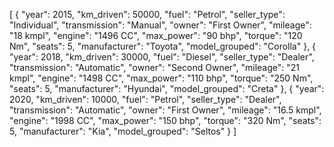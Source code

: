 [
    {
      "year": 2015,
      "km_driven": 50000,
      "fuel": "Petrol",
      "seller_type": "Individual",
      "transmission": "Manual",
      "owner": "First Owner",
      "mileage": "18 kmpl",
      "engine": "1496 CC",
      "max_power": "90 bhp",
      "torque": "120 Nm",
      "seats": 5,
      "manufacturer": "Toyota",
      "model_grouped": "Corolla"
    },
    {
      "year": 2018,
      "km_driven": 30000,
      "fuel": "Diesel",
      "seller_type": "Dealer",
      "transmission": "Automatic",
      "owner": "Second Owner",
      "mileage": "21 kmpl",
      "engine": "1498 CC",
      "max_power": "110 bhp",
      "torque": "250 Nm",
      "seats": 5,
      "manufacturer": "Hyundai",
      "model_grouped": "Creta"
    },
    {
      "year": 2020,
      "km_driven": 10000,
      "fuel": "Petrol",
      "seller_type": "Dealer",
      "transmission": "Automatic",
      "owner": "First Owner",
      "mileage": "16.5 kmpl",
      "engine": "1998 CC",
      "max_power": "150 bhp",
      "torque": "320 Nm",
      "seats": 5,
      "manufacturer": "Kia",
      "model_grouped": "Seltos"
    }
  ]